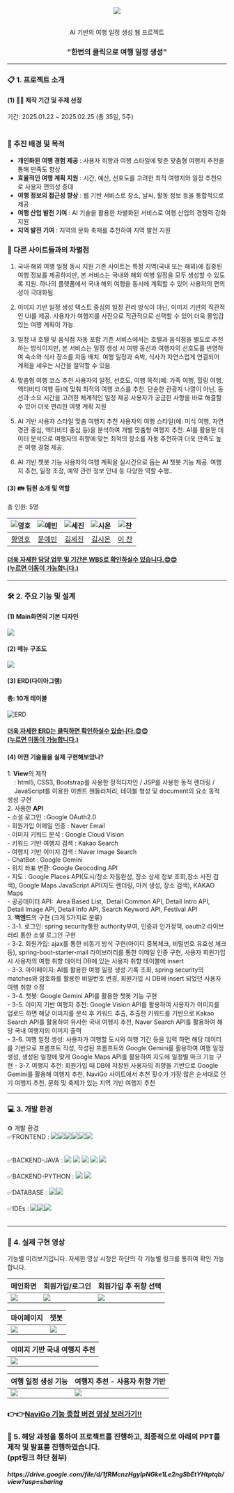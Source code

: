 <div align="center">
<img src="https://github.com/user-attachments/assets/3145af06-85b8-4d7b-9b3b-e0bbbc236350">


</br> AI 기반의 여행 일정 생성 웹 프로젝트</br>
<h3>"한번의 클릭으로 여행 일정 생성"</h3>
</div>
<!--
##목차</br>
[1. 프로젝트 소개](#1-프로젝트-소개)
[2. 개발 기간](#2-개발-기간)
[3. 팀원 소개](#3-팀원-소개)-->
<!-- <h3>-AI와 Spring framework의 MVC 패턴을 기반으로 한 Spring boot 웹 서비스 개발-</h3></br> -->
<div>

<hr>
<h3>📋 1. 프로젝트 소개</h3>
<h4>(1) 💁‍♀ 제작 기간 및 주제 선정 </h4>
<!-- 팀원 - 총 5명</br> -->
기간: 2025.01.22 ~ 2025.02.25 (총 35일, 5주)</br></br>

### 🚀 추진 배경 및 목적

- **개인화된 여행 경험 제공** : 사용자 취향과 여행 스타일에 맞춘 맞춤형 여행지 추천을 통해 만족도 향상
- **효율적인 여행 계획 지원** : 시간, 예산, 선호도를 고려한 최적 여행지와 일정 추천으로 사용자 편의성 증대
- **여행 정보의 접근성 향상** : 웹 기반 서비스로 장소, 날씨, 활동 정보 등을 통합적으로 제공
- **여행 산업 발전 기여** : AI 기술을 활용한 차별화된 서비스로 여행 산업의 경쟁력 강화 지원
- **지역 발전 기여** : 지역의 문화 축제를 추천하여 지역 발전 지원

### 🌟 다른 사이트들과의 차별점

1. 국내·해외 여행 일정 동시 지원
기존 사이트는 특정 지역(국내 또는 해외)에 집중된 여행 정보를 제공하지만, 본 서비스는 국내와 해외 여행 일정을 모두 생성할 수 있도록 지원.
하나의 플랫폼에서 국내·해외 여행을 동시에 계획할 수 있어 사용자의 편의성이 극대화됨.

2. 이미지 기반 일정 생성
텍스트 중심의 일정 관리 방식이 아닌, 이미지 기반의 직관적인 UI를 제공.
사용자가 여행지를 사진으로 직관적으로 선택할 수 있어 더욱 몰입감 있는 여행 계획이 가능.

3. 일정 내 호텔 및 음식점 자동 포함
기존 서비스에서는 호텔과 음식점을 별도로 추천하는 방식이지만, 본 서비스는 일정 생성 시 여행 동선과 여행자의 선호도를 반영하여 숙소와 식사 장소를 자동 배치.
여행 일정과 숙박, 식사가 자연스럽게 연결되어 계획을 세우는 시간을 절약할 수 있음.

4. 맞춤형 여행 코스 추천
사용자의 일정, 선호도, 여행 목적(예: 가족 여행, 힐링 여행, 액티비티 여행 등)에 맞춰 최적의 여행 코스를 추천.
단순한 관광지 나열이 아닌, 동선과 소요 시간을 고려한 체계적인 일정 제공.사용자가 궁금한 사항을 바로 해결할 수 있어 더욱 편리한 여행 계획 지원

5. AI 기반 사용자 스타일 맞춤 여행지 추천
사용자의 여행 스타일(예: 미식 여행, 자연경관 중심, 액티비티 중심 등)을 분석하여 개별 맞춤형 여행지 추천.
AI를 활용한 데이터 분석으로 여행자의 취향에 맞는 최적의 장소를 자동 추천하여 더욱 만족도 높은 여행 경험 제공.

6. AI 기반 챗봇 기능
사용자의 여행 계획을 실시간으로 돕는 AI 챗봇 기능 제공.
여행지 추천, 일정 조정, 예약 관련 정보 안내 등 다양한 역할 수행..






<h4>(3) 👪 팀원 소개 및 역할</h4>
총 인원: 5명
<markdown-accessiblity-table data-catalyst=""><table>
<thead>

<tr>
<th align="center"><img src="https://github.com/user-attachments/assets/9ca11ff9-bc31-40f8-aadf-218d30faef66" alt="영호"></th>
<th align="center"><img src="https://github.com/user-attachments/assets/9746b334-38e3-48dc-b845-92bb2e712536" alt="예빈"></th>
<th align="center"><img src="https://github.com/user-attachments/assets/5ce4153e-b2d9-4471-8716-d11b9f9d1ef7" alt="세진"></th>
<th align="center"><img src="https://github.com/user-attachments/assets/e0d4287e-5e7a-4a30-abf7-ed4e086749d3" alt="시온"></th>
<th align="center"><img src="https://github.com/user-attachments/assets/2fd436db-2c51-4d13-b458-b011aa7e0c7a" alt="찬"></th>
</tr>
</thead>
<tbody>
<tr>
<td align="center"><a href="https://github.com/gupal05">황영호</a></td>
<td align="center"><a href="https://github.com/PlaidMoon99">문예빈</a></td>
<td align="center"><a href="https://github.com/WRL-SPR">김세진</a></td>
<td align="center"><a href="https://github.com/KIMMZN">김시온</a></td>
<td align="center"><a href="https://github.com/LC-coder33">이 찬</a></td>
</tr>

</tbody>
</table></markdown-accessiblity-table>
<h4><a href="https://docs.google.com/spreadsheets/d/1691oZu4AoRfvp4sOnOU6rI8rCsYTJyNZ/edit?usp=sharing&ouid=116827594504805858320&rtpof=true&sd=true">
  더욱 자세한 담당 업무 및 기간은 WBS로 확인하실수 있습니다.😊😊</br>(누르면 이동이 가능합니다.)</a></h4>

<hr>
<h3>🛠️ 2. 주요 기능 및 설계</h3>
<h4>(1) Main화면의 기본 디자인</h4>
<img src="https://github.com/user-attachments/assets/fce08bcd-a125-4390-bcae-7fd4ed132a50" width="width 30%" height="height 40%">
<h4>(2) 메뉴 구조도</h4>
<img src="https://github.com/user-attachments/assets/f6dcd846-952e-4f7a-af35-6f6ea360b39b">

<h4>(3) ERD(다이아그램)</h4>
<span>
<h4>총: 10개 테이블</h4>
</span>
<img src="https://github.com/user-attachments/assets/d003b9a5-7597-425b-ac6d-bd121ad27ce5" alt="ERD">
<h4><a href="https://www.erdcloud.com/d/tDmh2YTH3bAvvFAw3">
  더욱 자세한 ERD는 클릭하면 확인하실수 있습니다.😊😊</br>(누르면 이동이 가능합니다.)</a></h4>
<h4>(4) 어떤 기술들을 실제 구현해보았나?</h4>
<spna>1. <b>View</b>의 제작</br>
         &nbsp;&nbsp;&nbsp; : html5, CSS3, Bootstrap를 사용한 정적디자인 / JSP를 사용한 동적 렌더링 /</br>
         &nbsp;&nbsp;&nbsp; JavaScript를 이용한 이벤트 핸들러처리, 테이블 형성 및 document의 요소 동적 생성 구현</spna>
<div>2. 사용한 <b>API</b></br>
 - 소셜 로그인 : Google OAuth2.0</br>
 - 회원가입 이메일 인증 : Naver Email</br>
 - 이미지 키워드 분석 : Google Cloud Vision</br>
 - 키워드 기반 여행지 검색 : Kakao Search</br>
 - 여행지 기반 이미지 검색 : Naver Image Search</br>
 - ChatBot : Google Gemini</br>
 - 위치 좌표 변환: Google Geocoding API</br>
 - 지도 : Google Places API(도시/장소 자동완성, 장소 상세 정보 조회,장소 사진 검색), Google Maps JavaScript API(지도 렌더링, 마커 생성, 장소 검색), KAKAO Maps</br>
 - 공공데이터 API:  Area Based List,  Detail Common API, Detail Intro API,  Detail Image API, Detail Info API, Search Keyword API, Festival API
</div>
<div>3. <b>백엔드</b>의 구현 (크게 5가지로 분류) </br>
  - 3-1. 로그인: spring security통한 authority부여, 인증과 인가정책, oauth2 라이브러리 통한 소셜 로그인 구현</br>
  - 3-2. 회원가입: ajax를 통한 비동기 방식 구현(아이디 중복체크, 비밀번호 유효성 체크 등), spring-boot-starter-mail 라이브러리를 통한 이메일 인증 구현, 사용자 회원가입 시 사용자의 여행 취향 데이터 DB에 있는 사용자 취향 테이블에 insert</br>
  - 3-3. 마이페이지: AI를 활용한 여행 일정 생성 기록 조회, spring security의 matches와 암호화를 활용한 비밀번호 변경, 회원가입 시 DB에 insert 되었던 사용자 여행 취향 수정</br>
  - 3-4. 챗봇: Google Gemini API를 활용한 챗봇 기능 구현</br>
  - 3-5. 이미지 기반 여행지 추천: Google Vision API를 활용하여 사용자가 이미지를 업로드 하면 해당 이미지를 분석 후 키워드 추출, 추출한 키워드를 기반으로 Kakao Search API를 활용하여 유사한 국내 여행지 추천, Naver Search API를 활용하여 해당 국내 여행지의 이미지 출력</br>
  - 3-6. 여행 일정 생성: 사용자가 여행할 도시와 여행 기간 등을 입력 하면 해당 데이터를 기반으로 프롬프트 작성, 작성된 프롬프트와 Google Gemini를 활용하여 여행 일정 생성, 생성된 일정에 맞게 Google Maps API를 활용하여 지도에 일정별 마크 기능 구현
  - 3-7. 여행지 추천: 회원가입 때 DB에 저장된 사용자의 취향을 기반으로 Google Gemini를 활용해 여행지 추천, NaviGo 사이트에서 추천 횟수가 가장 많은 순서대로 인기 여행지 추천, 문화 및 축제가 있는 지역 기반 여행지 추천
<hr>
<h3>💻 3. 개발 환경</h3>
⚙️ 개발 환경
<div display="inline">✅FRONTEND : <img src="https://img.shields.io/badge/HTML5-E34F26?style=for-the-badge&logo=HTML5&logoColor=white"><img src="https://img.shields.io/badge/CSS3-1572B6?style=for-the-badge&logo=CSS3&logoColor=white"><img src="https://img.shields.io/badge/JavaScript-F7DF1E?style=for-the-badge&logo=JavaScript&logoColor=white"><img src="https://img.shields.io/badge/Bootstrapap-7952B3?style=for-the-badge&logo=bootstrap&logoColor=white"/><img src="https://img.shields.io/badge/JSON-000000?style=for-the-badge&logo=json&logoColor=white"/><img src="https://img.shields.io/badge/jquery-0769AD?style=for-the-badge&logo=jquery&logoColor=white"></div>
  <br></div></br>
<div display="inline">
✅BACKEND-JAVA :
<img src="https://img.shields.io/badge/springboot-6DB33F?style=for-the-badge&logo=springboot&logoColor=white">
<img src="https://img.shields.io/badge/java-007396?style=for-the-badge&logo=OpenJDK&logoColor=white">
<img src="https://img.shields.io/badge/Spring%20Security-6DB33F?style=for-the-badge&logo=Spring%20Security&logoColor=white">
<img src="https://img.shields.io/badge/MyBatis-000000?style=for-the-badge&logo=MyBatis&logoColor=white">
<img src="https://img.shields.io/badge/Gradle-02303A?style=for-the-badge&logo=Gradle&logoColor=white">
</div></br>
<div display="inline">
✅BACKEND-PYTHON :
<img src="https://img.shields.io/badge/Python-3776AB?style=for-the-badge&logo=Python&logoColor=white">
<img src="https://img.shields.io/badge/FastAPI-009688?style=for-the-badge&logo=FastAPI&logoColor=white">
</div></br>
<div display="inline">
✅DATABASE : <img src="https://img.shields.io/badge/MariaDB-003545?style=for-the-badge&logo=mariaDB&logoColor=white"/><img src="https://img.shields.io/badge/dbeaver-gray?style=for-the-badge"></div></br>
<div display="inline">
✅IDEs : <img src="https://img.shields.io/badge/IntelliJ%20IDEAE-000000?style=for-the-badge&logo=EclipseIDE&logoColor=white" /><img src="https://img.shields.io/badge/Visual%20Studio%20Code-007ACC?style=for-the-badge&logo=VisualStudioCode&logoColor=white"/><img src="https://img.shields.io/badge/Eclipse%20IDE-2C2255?style=for-the-badge&logo=EclipseIDE&logoColor=white" />
</div></br>
<hr>
<h3> 📼 4. 실제 구현 영상 </h3>
<p dir="auto">기능별 미리보기입니다. 자세한 영상 시청은 하단의 각 기능별 링크를 통하여 확인 가능합니다.</p>
<markdown-accessiblity-table data-catalyst=""><table>
<thead>
<tr>
<th align="center">메인화면</th>
<th align="center">회원가입/로그인</th>
<th align="center">회원가입 후 취향 선택</th>
</tr>
</thead>
<tbody>
<tr>
<td><img src="https://github.com/user-attachments/assets/fce08bcd-a125-4390-bcae-7fd4ed132a50">
</td>
<td><img src="https://github.com/user-attachments/assets/5e7d1971-811e-4cb8-8a88-f6463cb69736"></td>
<td><img src="https://github.com/user-attachments/assets/94e1ef32-2b05-46a3-b669-d78cd3095db0"></td>
</tr>
</tbody>
</table></markdown-accessiblity-table>
<markdown-accessiblity-table data-catalyst=""><table>
<thead>
<tr>
<th align="center">마이페이지</th>
<th align="center">챗봇</th>
</tr>
</thead>
<tbody>
<tr>
<td><img src="https://github.com/user-attachments/assets/04fdc1a6-81eb-4de4-b337-15fbe4d3d456">
</td>
<td><img src="https://github.com/user-attachments/assets/99f76ac6-c70e-4ed7-9133-97cf01666d47"></td>
</tr>
</tbody>
</table></markdown-accessiblity-table>
<markdown-accessiblity-table data-catalyst=""><table>
<thead>
<tr>
<th align="center">이미지 기반 국내 여행지 추천</th>
</tr>
</thead>
<tbody>
<tr>
<td><img src="https://github.com/user-attachments/assets/d3294d96-ec2e-4383-9b7e-3b18fa5a43c6">
</td>
</tr>
</tbody>
</table></markdown-accessiblity-table>
</table></markdown-accessiblity-table>
<markdown-accessiblity-table data-catalyst=""><table>
<thead>
<tr>
<th align="center">여행 일정 생성 기능</th>
<th align="center">여행지 추천 - 사용자 취향 기반</th>
</tr>
</thead>
<tbody>
<tr>
<td><img src="https://github.com/user-attachments/assets/861db6ff-b25a-4cf8-9fa5-6ed194aa5c47">
</td>
<td><img src="https://github.com/user-attachments/assets/f9f909b0-5400-4a0f-a8b5-16bf66c19f75">
</td>
</tr>
</tbody>
</table></markdown-accessiblity-table>
<h3>👉👉<a href="https://youtu.be/Ni4PvNojgzM?si=V1L4rKI48ewJWmZx">NaviGo 기능 종합 버전 영상 보러가기!!</a></h3>
<h3>📣 5. 해당 과정을 통하여 프로젝트를 진행하고, 최종적으로 아래의 PPT를 제작 및 발표를 진행하였습니다. </br>
         (ppt링크 하단 첨부)</h3>
<h5>https://drive.google.com/file/d/1fRMcnzHgylpNGke1Le2ngSbEtYHtptqb/view?usp=sharing</h5>
